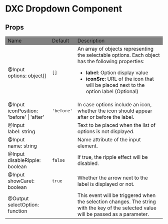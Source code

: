 # DXC Dropdown Component

## Props

<table>
    <tr style="background-color: grey">
        <td>Name</td>
        <td>Default</td>
        <td>Description</td>
    </tr>
    <tr>
        <td>@Input<br>options: object[]</td>
        <td><code>[]</code></td>
        <td>An array of objects representing the selectable options. Each object has the following properties:
            <ul>
                <li><b>label</b>: Option display value</li>
                <li><b>iconSrc</b>: URL of the icon that will be placed next to the option label (Optional)</li>
            </ul>
        </td>
    </tr>
    <tr>
        <td>@Input<br>iconPosition: 'before' | 'after'</td>
        <td><code>'before'</code></td>
        <td>In case options include an icon, whether the icon should appear after or before the label.</td> 
    </tr>
    <tr>
        <td>@Input<br>label: string</td>
        <td></td>
        <td>Text to be placed when the list of options is not displayed.</td>
    </tr>
    <tr>
        <td>@Input<br>name: string</td>
        <td></td>
        <td>Name attribute of the input element.</td>
    </tr>
    <tr>
        <td>@Input<br>disableRipple: boolean</td>
        <td><code>false</code></td>
        <td>If true, the ripple effect will be disabled.</td>
    </tr>
    <tr>
        <td>@Input<br>showCaret: boolean</td>
        <td><code>true</code></td>
        <td>Whether the arrow next to the label is displayed or not.</td>
    </tr>
    <tr>
        <td>@Output<br>selectOption: function</td>
        <td></td>
        <td>This event will be triggered when the selection changes. The string with the key of the selected value will be passed as a parameter.</td>
    </tr>
</table>
